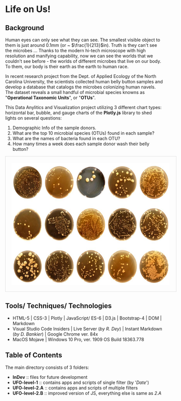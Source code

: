 # Life on Us!  

## Background

Human eyes can only see what they can see. The smallest visible object to them is just around 0.1mm (or ~ $\frac{1}{213}$in). Truth is they can't see the microbes ... Thanks to the modern hi-tech microscope with high resolution and manifying capability, now we can see the worlds that we couldn't see before - the worlds of different microbes that live on our body. To them, our body is their earth as the earth to human race.  

In recent research project from the Dept. of Applied Ecology of the North Carolina University, the scientists collected human belly button samples and develop a database that catalogs the microbes colonizing human navels. The dataset reveals a small handful of microbial species knowns as "**Operational Taxonomic Units**", or "**OTUs**".

This Data Anylitics and Visualization project utilizing 3 different chart types: horizontal bar, bubble, and gauge charts of the **Plotly.js** library to shed lights on several questions:  

<ol>
    <li>Demographic Info of the sample donors.</li>
    <li>What are the top 10 microbial species (OTUs) found in each sample?</li>
    <li>What are the names of bacteria found in each OTU?</li>
    <li>How many times a week does each sample donor wash their belly button?</li>
</ol>

<div align="center">
    <img src="static/img/readmePic.jpg" alt="amazing diversity of cultured bacteria" width="600" height="390" style="border:1px solid #DDDDDD; padding:20px">
</div>

## Tools/ Techniques/ Technologies
* HTML-5 | CSS-3 | Plotly | JavaScript/ ES-6 | D3.js | Bootstrap-4 | DOM | Markdown
* Visual Studio Code Insiders | Live Server (*by R. Dey*) | Instant Markdown (*by D. Bankier*) | Google Chrome ver. 84x
* MacOS Mojave | Windows 10 Pro, ver. 1909 OS Build 18363.778

## Table of Contents
The main directory consists of 3 folders:
* **InDev** :: files for future development
* **UFO-level-1** :: contains apps and scripts of single filter (by '*Date*')
* **UFO-level-2.A** :: contains apps and scripts of multiple filters
* **UFO-level-2.B** :: improved version of JS, everything else is same as *2.A*
